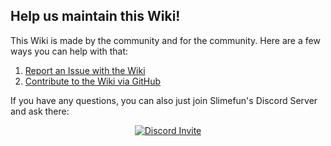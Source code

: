 ## Help us maintain this Wiki!
This Wiki is made by the community and for the community.
Here are a few ways you can help with that:

1. [Report an Issue with the Wiki](https://github.com/TheBusyBiscuit/Slimefun4-Wiki/issues)
2. [Contribute to the Wiki via GitHub](https://github.com/TheBusyBiscuit/Slimefun4-Wiki/pulls)

If you have any questions, you can also just join Slimefun's Discord Server and ask there:
<p align="center">
  <a href="https://discord.gg/fsD4Bkh">
    <img src="https://img.shields.io/discord/565557184348422174?color=7289DA&label=Discord&style=for-the-badge" alt="Discord Invite"/>
  </a>
</p>
